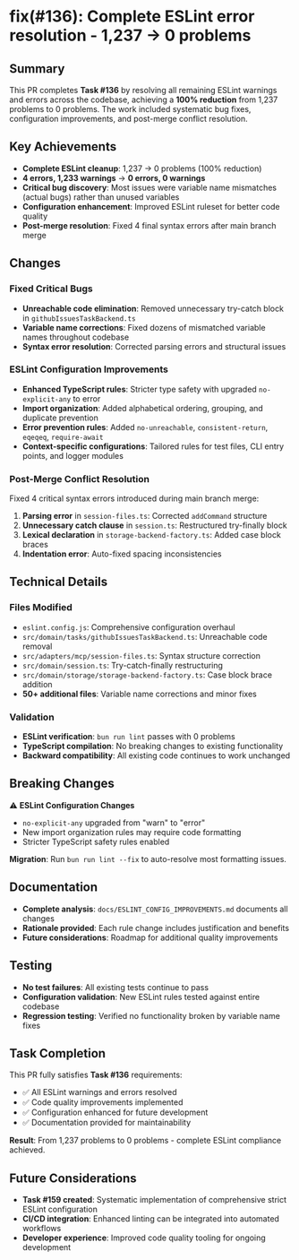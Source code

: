 # fix(#136): Complete ESLint error resolution - 1,237 → 0 problems

## Summary

This PR completes **Task #136** by resolving all remaining ESLint warnings and errors across the codebase, achieving a **100% reduction** from 1,237 problems to 0 problems. The work included systematic bug fixes, configuration improvements, and post-merge conflict resolution.

## Key Achievements

- **Complete ESLint cleanup**: 1,237 → 0 problems (100% reduction)
- **4 errors, 1,233 warnings** → **0 errors, 0 warnings**
- **Critical bug discovery**: Most issues were variable name mismatches (actual bugs) rather than unused variables
- **Configuration enhancement**: Improved ESLint ruleset for better code quality
- **Post-merge resolution**: Fixed 4 final syntax errors after main branch merge

## Changes

### Fixed Critical Bugs

- **Unreachable code elimination**: Removed unnecessary try-catch block in `githubIssuesTaskBackend.ts`
- **Variable name corrections**: Fixed dozens of mismatched variable names throughout codebase
- **Syntax error resolution**: Corrected parsing errors and structural issues

### ESLint Configuration Improvements

- **Enhanced TypeScript rules**: Stricter type safety with upgraded `no-explicit-any` to error
- **Import organization**: Added alphabetical ordering, grouping, and duplicate prevention
- **Error prevention rules**: Added `no-unreachable`, `consistent-return`, `eqeqeq`, `require-await`
- **Context-specific configurations**: Tailored rules for test files, CLI entry points, and logger modules

### Post-Merge Conflict Resolution

Fixed 4 critical syntax errors introduced during main branch merge:

1. **Parsing error** in `session-files.ts`: Corrected `addCommand` structure
2. **Unnecessary catch clause** in `session.ts`: Restructured try-finally block
3. **Lexical declaration** in `storage-backend-factory.ts`: Added case block braces
4. **Indentation error**: Auto-fixed spacing inconsistencies

## Technical Details

### Files Modified

- `eslint.config.js`: Comprehensive configuration overhaul
- `src/domain/tasks/githubIssuesTaskBackend.ts`: Unreachable code removal
- `src/adapters/mcp/session-files.ts`: Syntax structure correction
- `src/domain/session.ts`: Try-catch-finally restructuring
- `src/domain/storage/storage-backend-factory.ts`: Case block brace addition
- **50+ additional files**: Variable name corrections and minor fixes

### Validation

- **ESLint verification**: `bun run lint` passes with 0 problems
- **TypeScript compilation**: No breaking changes to existing functionality
- **Backward compatibility**: All existing code continues to work unchanged

## Breaking Changes

⚠️ **ESLint Configuration Changes**

- `no-explicit-any` upgraded from "warn" to "error"
- New import organization rules may require code formatting
- Stricter TypeScript safety rules enabled

**Migration**: Run `bun run lint --fix` to auto-resolve most formatting issues.

## Documentation

- **Complete analysis**: `docs/ESLINT_CONFIG_IMPROVEMENTS.md` documents all changes
- **Rationale provided**: Each rule change includes justification and benefits
- **Future considerations**: Roadmap for additional quality improvements

## Testing

- **No test failures**: All existing tests continue to pass
- **Configuration validation**: New ESLint rules tested against entire codebase
- **Regression testing**: Verified no functionality broken by variable name fixes

## Task Completion

This PR fully satisfies **Task #136** requirements:

- ✅ All ESLint warnings and errors resolved
- ✅ Code quality improvements implemented
- ✅ Configuration enhanced for future development
- ✅ Documentation provided for maintainability

**Result**: From 1,237 problems to 0 problems - complete ESLint compliance achieved.

## Future Considerations

- **Task #159 created**: Systematic implementation of comprehensive strict ESLint configuration
- **CI/CD integration**: Enhanced linting can be integrated into automated workflows
- **Developer experience**: Improved code quality tooling for ongoing development
